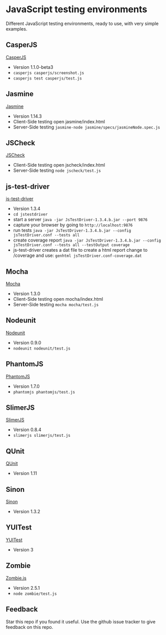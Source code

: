 # JavaScript testing environments
Different JavaScript testing environments, ready to use, with very simple examples.

## CasperJS
[CasperJS](http://casperjs.org/)
 - Version 1.1.0-beta3
 - `casperjs casperjs/screenshot.js`
 - `casperjs test casperjs/test.js`

## Jasmine
[Jasmine](http://pivotal.github.com/jasmine/)
 - Version 1.14.3
 - Client-Side testing open jasmine/index.html
 - Server-Side testing `jasmine-node jasmine/specs/jasmineNode.spec.js`

## JSCheck
[JSCheck](http://jscheck.org)
 - Client-Side testing open jscheck/index.html
 - Server-Side testing `node jscheck/test.js`

## js-test-driver
[js-test-driver](http://code.google.com/p/js-test-driver/)
 - Version 1.3.4
 - `cd jstestdriver` 
 - start a server `java -jar JsTestDriver-1.3.4.b.jar --port 9876`
 - capture your browser by going to `http://localhost:9876`
 - run tests `java -jar JsTestDriver-1.3.4.b.jar --config jsTestDriver.conf --tests all`
 - create coverage report `java -jar JsTestDriver-1.3.4.b.jar --config jsTestDriver.conf --tests all --testOutput coverage`
 - js-test-driver creates a dat file to create a html report change to /coverage and use: `genhtml jsTestDriver.conf-coverage.dat`

## Mocha
[Mocha](http://visionmedia.github.com/mocha/)
 - Version 1.3.0
 - Client-Side testing open mocha/index.html
 - Server-Side testing `mocha mocha/test.js`

## Nodeunit
[Nodeunit](https://github.com/caolan/nodeunit)
 - Version 0.9.0
 - `nodeunit nodeunit/test.js`

## PhantomJS
[PhantomJS](http://phantomjs.org/)
 - Version 1.7.0
 - `phantomjs phantomjs/test.js`

## SlimerJS
[SlimerJS](http://slimerjs.org/)
 - Version 0.8.4
 - `slimerjs slimerjs/test.js`

## QUnit 
[QUnit](http://qunitjs.com/)
 - Version 1.11
 
## Sinon
[Sinon](http://sinonjs.org)
 - Version 1.3.2
 
## YUITest
[YUITest](http://developer.yahoo.com/yui/yuitest/)
 - Version 3

## Zombie
[Zombie.js](http://zombie.labnotes.org/)
 - Version 2.5.1
 - `node zombie/test.js`

## Feedback
Star this repo if you found it useful. Use the github issue tracker to give feedback on this repo.
